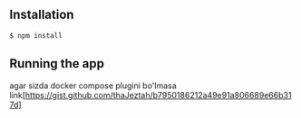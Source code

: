## Installation

```bash
$ npm install
```

## Running the app

agar sizda docker compose plugini bo'lmasa link[https://gist.github.com/thaJeztah/b7950186212a49e91a806689e66b317d]

<!-- ```bash
# development
$ npm run start

# watch mode
$ npm run start:dev

# production mode
$ npm run start:prod
```

## Test

```bash
# unit tests
$ npm run test

# e2e tests
$ npm run test:e2e

# test coverage
$ npm run test:cov
``` -->
